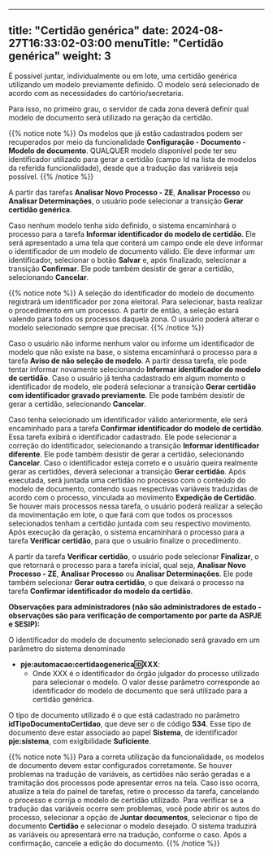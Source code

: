 
---
title: "Certidão genérica"
date: 2024-08-27T16:33:02-03:00
menuTitle: "Certidão genérica"
weight: 3
---

É possível juntar, individualmente ou em lote, uma certidão genérica utilizando um modelo previamente definido. O modelo será selecionado de acordo com as necessidades do cartório/secretaria.

Para isso, no primeiro grau, o servidor de cada zona deverá definir qual modelo de documento será utilizado na geração da certidão.

{{% notice note %}}
Os modelos que já estão cadastrados podem ser recuperados por meio da funcionalidade **Configuração - Documento - Modelo de documento**. QUALQUER modelo disponível pode ter seu identificador utilizado para gerar a certidão (campo Id na lista de modelos da referida funcionalidade), desde que a tradução das variáveis seja possível.
{{% /notice %}}


A partir das tarefas **Analisar Novo Processo - ZE**, **Analisar Processo** ou **Analisar Determinações**, o usuário pode selecionar a transição **Gerar certidão genérica**. 

Caso nenhum modelo tenha sido definido, o sistema encaminhará o processo para a tarefa **Informar identificador do modelo de certidão**. Ele será apresentado a uma tela que conterá um campo onde ele deve informar o identificador de um modelo de documento válido. Ele deve informar um identificador, selecionar o botão **Salvar** e, após finalizado, selecionar a transição **Confirmar**. Ele pode também desistir de gerar a certidão, selecionando **Cancelar**. 

{{% notice note %}}
A seleção do identificador do modelo de documento registrará um identificador por zona eleitoral. Para selecionar, basta realizar o procedimento em um processo. A partir de então, a seleção estará valendo para todos os processos daquela zona. O usuário poderá alterar o modelo selecionado sempre que precisar.
{{% /notice %}}

Caso o usuário não informe nenhum valor ou informe um identificador de modelo que não existe na base, o sistema encaminhará o processo para a tarefa **Aviso de não seleção de modelo**. A partir dessa tarefa, ele pode tentar informar novamente selecionando **Informar identificador do modelo de certidão**. Caso o usuário já tenha cadastrado em algum momento o identificador de modelo, ele poderá selecionar a transição **Gerar certidão com identificador gravado previamente**. Ele pode também desistir de gerar a certidão, selecionando **Cancelar**. 

Caso tenha selecionado um identificador válido anteriormente, ele será encaminhado para a tarefa **Confirmar identificador do modelo de certidão**. Essa tarefa exibirá o identificador cadastrado. Ele pode selecionar a correção do identificador, selecionando a transição **Informar identificador diferente**. Ele pode também desistir de gerar a certidão, selecionando **Cancelar**. Caso o identificador esteja correto e o usuário queira realmente gerar as certidões, deverá selecionar a transição **Gerar certidão**. Após executada, será juntada uma certidão no processo com o conteúdo do modelo de documento, contendo suas respectivas variáveis traduzidas de acordo com o processo, vinculada ao movimento **Expedição de Certidão**. Se houver mais processos nessa tarefa, o usuário poderá realizar a seleção da movimentação em lote, o que fará com que todos os processos selecionados tenham a certidão juntada com seu respectivo movimento. Após execução da geração, o sistema encaminhará o processo para a tarefa **Verificar certidão**, para que o usuário finalize o procedimento. 

A partir da tarefa **Verificar certidão**, o usuário pode selecionar **Finalizar**, o que retornará o processo para a tarefa inicial, qual seja, **Analisar Novo Processo - ZE**, **Analisar Processo** ou **Analisar Determinações**. Ele pode também selecionar **Gerar outra certidão**, o que deixará o processo na tarefa **Confirmar identificador do modelo da certidão**.

**Observações para administradores (não são administradores de estado - observações são para verificação de comportamento por parte da ASPJE e SESIP):**

O identificador do modelo de documento selecionado será gravado em um parâmetro do sistema denominado 
- **pje:automacao:certidaogenerica:id:XXX**:
  - Onde XXX é o identificador do órgão julgador do processo utilizado para selecionar o modelo. O valor desse parâmetro corresponde ao identificador do modelo de documento que será utilizado para a certidão genérica.

O tipo de documento utilizado é o que está cadastrado no parâmetro **idTipoDocumentoCertidao**, que deve ser o de código **534**. Esse tipo de documento deve estar associado ao papel **Sistema**, de identificador **pje:sistema**, com exigibilidade **Suficiente**.

{{% notice note %}}
Para a correta utilização da funcionalidade, os modelos de documento devem estar configurados corretamente. Se houver problemas na tradução de variáveis, as certidões não serão geradas e a tramitação dos processos pode apresentar erros na tela. Caso isso ocorra, atualize a tela do painel de tarefas, retire o processo da tarefa, cancelando o processo e corrija o modelo de certidão utilizado. Para verificar se a tradução das variáveis ocorre sem problemas, você pode abrir os autos do processo, selecionar a opção de **Juntar documentos**, selecionar o tipo de documento **Certidão** e selecionar o modelo desejado. O sistema traduzirá as variáveis ou apresentará erro na tradução, conforme o caso. Após a confirmação, cancele a edição do documento.
{{% /notice %}}

